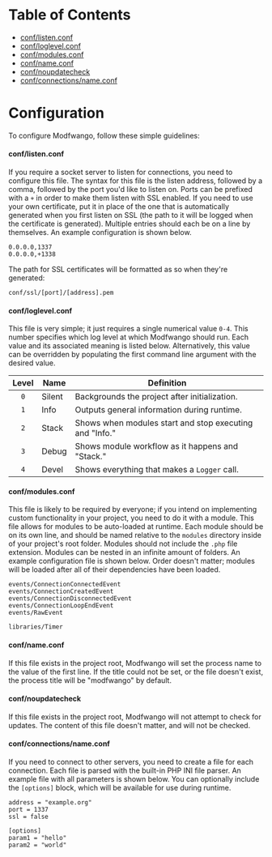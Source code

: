 Table of Contents
=================

* [conf/listen.conf](#conflistenconf)
* [conf/loglevel.conf](#confloglevelconf)
* [conf/modules.conf](#confmodulesconf)
* [conf/name.conf](#confnameconf)
* [conf/noupdatecheck](#confnoupdatecheck)
* [conf/connections/name.conf](#confconnectionsnameconf)

Configuration
=============
To configure Modfwango, follow these simple guidelines:

#### conf/listen.conf
If you require a socket server to listen for connections, you need to configure
this file.  The syntax for this file is the listen address, followed by a comma,
followed by the port you'd like to listen on.  Ports can be prefixed with a `+`
in order to make them listen with SSL enabled.  If you need to use your own
certificate, put it in place of the one that is automatically generated when you
first listen on SSL (the path to it will be logged when the certificate is
generated).  Multiple entries should each be on a line by themselves.  An
example configuration is shown below.
```
0.0.0.0,1337
0.0.0.0,+1338
```

The path for SSL certificates will be formatted as so when they're generated:
```
conf/ssl/[port]/[address].pem
```

#### conf/loglevel.conf
This file is very simple; it just requires a single numerical value `0-4`.  This
number specifies which log level at which Modfwango should run.  Each value and
its associated meaning is listed below.  Alternatively, this value can be
overridden by populating the first command line argument with the desired value.

| Level | Name   | Definition                                              |
|:-----:|--------|---------------------------------------------------------|
|  `0`  | Silent | Backgrounds the project after initialization.           |
|  `1`  | Info   | Outputs general information during runtime.             |
|  `2`  | Stack  | Shows when modules start and stop executing and "Info." |
|  `3`  | Debug  | Shows module workflow as it happens and "Stack."        |
|  `4`  | Devel  | Shows everything that makes a `Logger` call.            |

#### conf/modules.conf
This file is likely to be required by everyone; if you intend on implementing
custom functionality in your project, you need to do it with a module.  This
file allows for modules to be auto-loaded at runtime.  Each module should be on
its own line, and should be named relative to the `modules` directory inside of
your project's root folder.  Modules should not include the `.php` file
extension.  Modules can be nested in an infinite amount of folders.  An example
configuration file is shown below.  Order doesn't matter; modules will be loaded
after all of their dependencies have been loaded.
```
events/ConnectionConnectedEvent
events/ConnectionCreatedEvent
events/ConnectionDisconnectedEvent
events/ConnectionLoopEndEvent
events/RawEvent

libraries/Timer
```

#### conf/name.conf
If this file exists in the project root, Modfwango will set the process name to
the value of the first line.  If the title could not be set, or the file doesn't
exist, the process title will be "modfwango" by default.

#### conf/noupdatecheck
If this file exists in the project root, Modfwango will not attempt to check for
updates.  The content of this file doesn't matter, and will not be checked.

#### conf/connections/name.conf
If you need to connect to other servers, you need to create a file for each
connection.  Each file is parsed with the built-in PHP INI file parser.  An
example file with all parameters is shown below.  You can optionally include the
`[options]` block, which will be available for use during runtime.
```
address = "example.org"
port = 1337
ssl = false

[options]
param1 = "hello"
param2 = "world"
```
